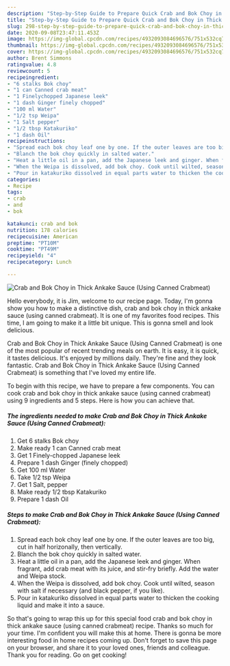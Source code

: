 ```yaml
---
description: "Step-by-Step Guide to Prepare Quick Crab and Bok Choy in Thick Ankake Sauce (Using Canned Crabmeat)"
title: "Step-by-Step Guide to Prepare Quick Crab and Bok Choy in Thick Ankake Sauce (Using Canned Crabmeat)"
slug: 298-step-by-step-guide-to-prepare-quick-crab-and-bok-choy-in-thick-ankake-sauce-using-canned-crabmeat
date: 2020-09-08T23:47:11.453Z
image: https://img-global.cpcdn.com/recipes/4932093084696576/751x532cq70/crab-and-bok-choy-in-thick-ankake-sauce-using-canned-crabmeat-recipe-main-photo.jpg
thumbnail: https://img-global.cpcdn.com/recipes/4932093084696576/751x532cq70/crab-and-bok-choy-in-thick-ankake-sauce-using-canned-crabmeat-recipe-main-photo.jpg
cover: https://img-global.cpcdn.com/recipes/4932093084696576/751x532cq70/crab-and-bok-choy-in-thick-ankake-sauce-using-canned-crabmeat-recipe-main-photo.jpg
author: Brent Simmons
ratingvalue: 4.8
reviewcount: 5
recipeingredient:
- "6 stalks Bok choy"
- "1 can Canned crab meat"
- "1 Finelychopped Japanese leek"
- "1 dash Ginger finely chopped"
- "100 ml Water"
- "1/2 tsp Weipa"
- "1 Salt pepper"
- "1/2 tbsp Katakuriko"
- "1 dash Oil"
recipeinstructions:
- "Spread each bok choy leaf one by one. If the outer leaves are too big, cut in half horizonally, then vertically."
- "Blanch the bok choy quickly in salted water."
- "Heat a little oil in a pan, add the Japanese leek and ginger. When fragrant, add crab meat with its juice, and stir-fry briefly. Add the water and Weipa stock."
- "When the Weipa is dissolved, add bok choy. Cook until wilted, season with salt if necessary (and black pepper, if you like)."
- "Pour in katakuriko dissolved in equal parts water to thicken the cooking liquid and make it into a sauce."
categories:
- Recipe
tags:
- crab
- and
- bok

katakunci: crab and bok 
nutrition: 178 calories
recipecuisine: American
preptime: "PT10M"
cooktime: "PT49M"
recipeyield: "4"
recipecategory: Lunch

---
```



![Crab and Bok Choy in Thick Ankake Sauce (Using Canned Crabmeat)](https://img-global.cpcdn.com/recipes/4932093084696576/751x532cq70/crab-and-bok-choy-in-thick-ankake-sauce-using-canned-crabmeat-recipe-main-photo.jpg)

Hello everybody, it is Jim, welcome to our recipe page. Today, I'm gonna show you how to make a distinctive dish, crab and bok choy in thick ankake sauce (using canned crabmeat). It is one of my favorites food recipes. This time, I am going to make it a little bit unique. This is gonna smell and look delicious.



Crab and Bok Choy in Thick Ankake Sauce (Using Canned Crabmeat) is one of the most popular of recent trending meals on earth. It is easy, it is quick, it tastes delicious. It's enjoyed by millions daily. They're fine and they look fantastic. Crab and Bok Choy in Thick Ankake Sauce (Using Canned Crabmeat) is something that I've loved my entire life.


To begin with this recipe, we have to prepare a few components. You can cook crab and bok choy in thick ankake sauce (using canned crabmeat) using 9 ingredients and 5 steps. Here is how you can achieve that.

<!--inarticleads1-->

##### The ingredients needed to make Crab and Bok Choy in Thick Ankake Sauce (Using Canned Crabmeat):

1. Get 6 stalks Bok choy
1. Make ready 1 can Canned crab meat
1. Get 1 Finely-chopped Japanese leek
1. Prepare 1 dash Ginger (finely chopped)
1. Get 100 ml Water
1. Take 1/2 tsp Weipa
1. Get 1 Salt, pepper
1. Make ready 1/2 tbsp Katakuriko
1. Prepare 1 dash Oil




<!--inarticleads2-->

##### Steps to make Crab and Bok Choy in Thick Ankake Sauce (Using Canned Crabmeat):

1. Spread each bok choy leaf one by one. If the outer leaves are too big, cut in half horizonally, then vertically.
1. Blanch the bok choy quickly in salted water.
1. Heat a little oil in a pan, add the Japanese leek and ginger. When fragrant, add crab meat with its juice, and stir-fry briefly. Add the water and Weipa stock.
1. When the Weipa is dissolved, add bok choy. Cook until wilted, season with salt if necessary (and black pepper, if you like).
1. Pour in katakuriko dissolved in equal parts water to thicken the cooking liquid and make it into a sauce.




So that's going to wrap this up for this special food crab and bok choy in thick ankake sauce (using canned crabmeat) recipe. Thanks so much for your time. I'm confident you will make this at home. There is gonna be more interesting food in home recipes coming up. Don't forget to save this page on your browser, and share it to your loved ones, friends and colleague. Thank you for reading. Go on get cooking!
